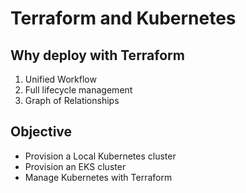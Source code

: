 # Terraform and Kubernetes
## Why deploy with Terraform
1. Unified Workflow
2. Full lifecycle management
3. Graph of Relationships

## Objective
* Provision a Local Kubernetes cluster
* Provision an EKS cluster
* Manage Kubernetes with Terraform